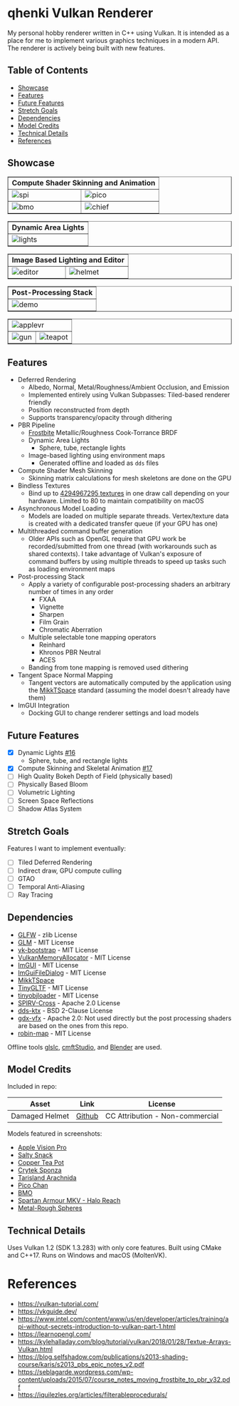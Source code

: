 # qhenki Vulkan Renderer

My personal hobby renderer written in C++ using Vulkan. It is intended as a place for me to implement various graphics techniques in a modern API. The renderer is actively being built with new features.

## Table of Contents
- [Showcase](#showcase)
- [Features](#features)
- [Future Features](#future-features)
- [Stretch Goals](#stretch-goals)
- [Dependencies](#dependencies)
- [Model Credits](#model-credits)
- [Technical Details](#technical-details)
- [References](#references)

## Showcase

<table border="1">
  <tr>
    <td colspan="2" align="center"><b>Compute Shader Skinning and Animation</b></td>
  </tr>
  <tr>
    <td><img src="screenshots/spi-anim.gif" alt="spi"></td>
    <td><img src="screenshots/pico-anim.gif" alt="pico"></td>
  </tr>
<tr>
    <td><img src="screenshots/bmo-anim.gif" alt="bmo"></td>
    <td><img src="screenshots/chief-anim.gif" alt="chief"></td>
  </tr>
</table>

<table border="1">
  <tr>
    <td colspan="2" align="center"><b>Dynamic Area Lights</b></td>
  </tr>
  <tr>
    <td><img src="screenshots/lights.png" alt="lights"></td>
  </tr>
</table>

<table border="1">
  <tr>
    <td colspan="2" align="center"><b>Image Based Lighting and Editor</b></td>
  </tr>
  <tr>
    <td><img src="screenshots/editor.png" alt="editor"></td>
    <td><img src="screenshots/helmet.png" alt="helmet"></td>
  </tr>
</table>

<table border="1">
  <tr>
    <td colspan="2" align="center"><b>Post-Processing Stack</b></td>
  </tr>
  <tr>
    <td><img src="screenshots/demo.gif" alt="demo"></td>
  </tr>
</table>

<table border="1">
  <tr>
    <td colspan="2"><img src="screenshots/applevr.png" alt="applevr"></td>
  </tr>
  <tr>
    <td><img src="screenshots/gun.png" alt="gun"></td>
    <td><img src="screenshots/teapot.png" alt="teapot"></td>
  </tr>
</table>

## Features

* Deferred Rendering
  * Albedo, Normal, Metal/Roughness/Ambient Occlusion, and Emission
  * Implemented entirely using Vulkan Subpasses: Tiled-based renderer friendly
  * Position reconstructed from depth
  * Supports transparency/opacity through dithering
* PBR Pipeline
  * [Frostbite](https://seblagarde.wordpress.com/wp-content/uploads/2015/07/course_notes_moving_frostbite_to_pbr_v32.pdf) Metallic/Roughness Cook-Torrance BRDF
  * Dynamic Area Lights
    * Sphere, tube, rectangle lights
  * Image-based lighting using environment maps
    * Generated offline and loaded as `dds` files
* Compute Shader Mesh Skinning
  * Skinning matrix calculations for mesh skeletons are done on the GPU
* Bindless Textures
  * Bind up to [4294967295 textures](https://vulkan.gpuinfo.org/displaydevicelimit.php?platform=windows&name=maxPerStageDescriptorSamplers) in one draw call depending on your hardware. Limited to 80 to maintain compatibility on macOS
* Asynchronous Model Loading
  * Models are loaded on multiple separate threads. Vertex/texture data is created with a dedicated transfer queue (if your GPU has one)
* Multithreaded command buffer generation
  * Older APIs such as OpenGL require that GPU work be recorded/submitted from one thread (with workarounds such as shared contexts). I take advantage of Vulkan's exposure of command buffers by using multiple threads to speed up tasks such as loading environment maps
* Post-processing Stack
  * Apply a variety of configurable post-processing shaders an arbitrary number of times in any order
    * FXAA
    * Vignette
    * Sharpen
    * Film Grain
    * Chromatic Aberration
  * Multiple selectable tone mapping operators
    * Reinhard
    * Khronos PBR Neutral
    * ACES
  * Banding from tone mapping is removed used dithering
* Tangent Space Normal Mapping
  * Tangent vectors are automatically computed by the application using the [MikkTSpace](http://www.mikktspace.com/) standard (assuming the model doesn't already have them)
* ImGUI Integration
  * Docking GUI to change renderer settings and load models

## Future Features
- [x] Dynamic Lights [#16](https://github.com/AaronTian-stack/qhenki-renderer/pull/16)
  - Sphere, tube, and rectangle lights
- [x] Compute Skinning and Skeletal Animation [#17](https://github.com/AaronTian-stack/qhenki-renderer/pull/17)
- [ ] High Quality Bokeh Depth of Field (physically based)
- [ ] Physically Based Bloom
- [ ] Volumetric Lighting
- [ ] Screen Space Reflections
- [ ] Shadow Atlas System

## Stretch Goals
Features I want to implement eventually:
- [ ] Tiled Deferred Rendering
- [ ] Indirect draw, GPU compute culling
- [ ] GTAO
- [ ] Temporal Anti-Aliasing
- [ ] Ray Tracing

## Dependencies
* [GLFW](https://github.com/glfw/glfw) - zlib License
* [GLM](https://github.com/g-truc/glm) - MIT License
* [vk-bootstrap](https://github.com/charles-lunarg/vk-bootstrap) - MIT License
* [VulkanMemoryAllocator](https://github.com/GPUOpen-LibrariesAndSDKs/VulkanMemoryAllocator) - MIT License
* [ImGUI](https://github.com/ocornut/imgui) - MIT License
* [ImGuiFileDialog](https://github.com/aiekick/ImGuiFileDialog) - MIT License
* [MikkTSpace](https://github.com/mmikk/MikkTSpace)
* [TinyGLTF](https://github.com/syoyo/tinygltf) - MIT License
* [tinyobjloader](https://github.com/tinyobjloader/tinyobjloader) - MIT License
* [SPIRV-Cross](https://github.com/KhronosGroup/SPIRV-Cross) - Apache 2.0 License
* [dds-ktx](https://github.com/septag/dds-ktx) - BSD 2-Clause License
* [gdx-vfx](https://github.com/crashinvaders/gdx-vfx) - Apache 2.0: Not used directly but the post processing shaders are based on the ones from this repo.
* [robin-map](https://github.com/Tessil/robin-map) - MIT License

Offline tools [glslc](https://github.com/google/shaderc/tree/main/glslc), [cmftStudio](https://github.com/dariomanesku/cmftStudio), and [Blender](https://www.blender.org/) are used.

## Model Credits

Included in repo:

| Asset            | Link                                                                                                                   | License                         |
|------------------|------------------------------------------------------------------------------------------------------------------------|---------------------------------|
| Damaged Helmet   | [Github](https://github.com/KhronosGroup/glTF-Sample-Models/tree/main/2.0/DamagedHelmet)                               | CC Attribution - Non-commercial |

Models featured in screenshots:
  - [Apple Vision Pro](https://sketchfab.com/3d-models/free-apple-vision-pro-ultra-high-quality-8bd7123015ee4509b1c312f54a877597)
  - [Salty Snack](https://sketchfab.com/3d-models/salty-snack-firearm-game-ready-702411980d904abc974efef9ba4e47d5)
  - [Copper Tea Pot](https://sketchfab.com/3d-models/copper-tea-pot-27f2ac58f7614f2796630bdc6f18ee2f)
  - [Crytek Sponza](https://github.com/KhronosGroup/glTF-Sample-Models/tree/main/2.0/Sponza)
  - [Tarisland Arachnida](https://sketchfab.com/3d-models/tarisland-arachnida-d9aacbf0a2a44899b0e4b3de0d0c66bd)
  - [Pico Chan](https://sketchfab.com/3d-models/pico-chan-80923daa339348858c1291a2969c9b10)
  - [BMO](https://sketchfab.com/3d-models/bmo-realistic-5d8a3f209118401da46e3b1b38903961)
  - [Spartan Armour MKV - Halo Reach](https://sketchfab.com/3d-models/spartan-armour-mkv-halo-reach-57070b2fd9ff472c8988e76d8c5cbe66)
  - [Metal-Rough Spheres](https://github.com/KhronosGroup/glTF-Sample-Models/tree/main/2.0/MetalRoughSpheres)

## Technical Details
Uses Vulkan 1.2 (SDK 1.3.283) with only core features. Built using CMake and C++17. Runs on Windows and macOS (MoltenVK).

# References
- https://vulkan-tutorial.com/
- https://vkguide.dev/
- https://www.intel.com/content/www/us/en/developer/articles/training/api-without-secrets-introduction-to-vulkan-part-1.html
- https://learnopengl.com/
- https://kylehalladay.com/blog/tutorial/vulkan/2018/01/28/Textue-Arrays-Vulkan.html
- https://blog.selfshadow.com/publications/s2013-shading-course/karis/s2013_pbs_epic_notes_v2.pdf
- https://seblagarde.wordpress.com/wp-content/uploads/2015/07/course_notes_moving_frostbite_to_pbr_v32.pdf
- https://iquilezles.org/articles/filterableprocedurals/